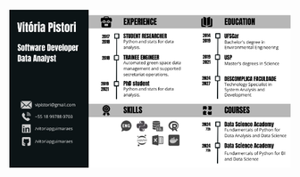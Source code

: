 ![Resume](https://github.com/vitoriapguimaraes/vitoriapguimaraes/blob/main/DOCUMENTOS/Resume-VitoriaPistori.png)
